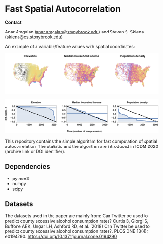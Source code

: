 # Fast Spatial Autocorrelation

**Contact**

Anar Amgalan (anar.amgalan@stonybrook.edu) and Steven S. Skiena (skiena@cs.stonybrook.edu)

An example of a variable/feature values with spatial coordinates:

![County variables](plot-pub-75_spatial_county_coordinates_3D_Mollweide_3-variables.png)

![The trace of within-cluster squared deviations](plot-pub-75-15_spatial_skiena_trace_3-panel_lin-trans.png)

This repository contains the simple algorithm for fast computation of spatial autocorrelation. 
The statistic and the algorithm are introduced in ICDM 2020 (archive link or DOI identifier). 


## Dependencies


* python3 
* numpy 
* scipy 


## Datasets


The datasets used in the paper are mainly from:
Can Twitter be used to predict county excessive alcohol consumption rates?
Curtis B, Giorgi S, Buffone AEK, Ungar LH, Ashford RD, et al. (2018) Can Twitter be used to predict county excessive alcohol consumption rates?. PLOS ONE 13(4): e0194290. https://doi.org/10.1371/journal.pone.0194290
